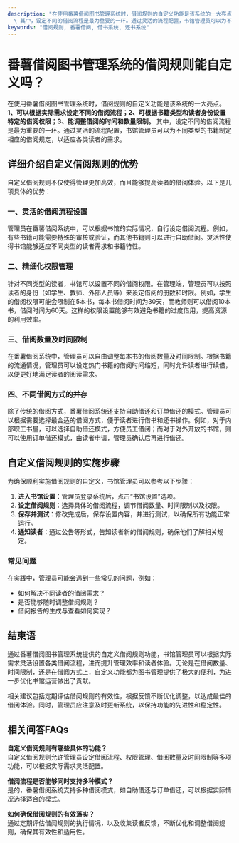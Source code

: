 ```yaml
---
description: "在使用番薯借阅图书管理系统时，借阅规则的自定义功能是该系统的一大亮点。**1、可以根据实际需求设定不同的借阅流程；2、可根据书籍类型和读者身份设置特定的借阅权限；3、能调整借阅的时间和数量限制。**\
  \ 其中，设定不同的借阅流程是最为重要的一环。通过灵活的流程配置，书馆管理员可以为不同类型的书籍制定相应的借阅规定，以适应各类读者的需求。"
keywords: "借阅规则, 番薯借阅, 借书系统, 还书系统"
---
```

# 番薯借阅图书管理系统的借阅规则能自定义吗？

在使用番薯借阅图书管理系统时，借阅规则的自定义功能是该系统的一大亮点。**1、可以根据实际需求设定不同的借阅流程；2、可根据书籍类型和读者身份设置特定的借阅权限；3、能调整借阅的时间和数量限制。** 其中，设定不同的借阅流程是最为重要的一环。通过灵活的流程配置，书馆管理员可以为不同类型的书籍制定相应的借阅规定，以适应各类读者的需求。

## 详细介绍自定义借阅规则的优势

自定义借阅规则不仅使得管理更加高效，而且能够提高读者的借阅体验。以下是几项具体的优势：

### 一、灵活的借阅流程设置

管理员在番薯借阅系统中，可以根据书馆的实际情况，自行设定借阅流程。例如，有些书籍可能需要特殊的审核或验证，而其他书籍则可以进行自助借阅。灵活性使得书馆能够适应不同类型的读者需求和书籍特性。

### 二、精细化权限管理

针对不同类型的读者，书馆可以设置不同的借阅权限。在管理端，管理员可以按照读者的身份（如学生、教师、外部人员等）来设定借阅的册数和时限。例如，学生的借阅权限可能会限制在5本书，每本书借阅时间为30天，而教师则可以借阅10本书，借阅时间为60天。这样的权限设置能够有效避免书籍的过度借用，提高资源的利用效率。

### 三、借阅数量及时间限制

在番薯借阅系统中，管理员可以自由调整每本书的借阅数量及时间限制。根据书籍的流通情况，管理员可以设定热门书籍的借阅时间缩短，同时允许读者进行续借，以便更好地满足读者的阅读需求。

### 四、不同借阅方式的并存

除了传统的借阅方式，番薯借阅系统还支持自助借还和订单借还的模式。管理员可以根据需要选择最合适的借阅方式，便于读者进行借书和还书操作。例如，对于内部职工书屋，可以选择自助借还模式，方便员工借阅；而对于对外开放的书馆，则可以使用订单借还模式，由读者申请，管理员确认后再进行借还。

## 自定义借阅规则的实施步骤

为确保顺利实施借阅规则的自定义，书馆管理员可以参考以下步骤：

1. **进入书馆设置**：管理员登录系统后，点击“书馆设置”选项。
2. **设定借阅规则**：选择具体的借阅流程，调节借阅数量、时间限制以及权限。
3. **保存并测试**：修改完成后，保存设置内容，并进行测试，以确保所有功能正常运行。
4. **通知读者**：通过公告等形式，告知读者新的借阅规则，确保他们了解相关规定。

### 常见问题

在实践中，管理员可能会遇到一些常见的问题，例如：

- 如何解决不同读者的借阅需求？
- 是否能够随时调整借阅规则？
- 借阅报告的生成与查看如何实现？

## 结束语

通过番薯借阅图书管理系统提供的自定义借阅规则功能，书馆管理员可以根据实际需求灵活设置各类借阅流程，进而提升管理效率和读者体验。无论是在借阅数量、时间限制，还是在借阅方式上，自定义功能都为图书管理提供了极大的便利，为进一步优化书馆运营做出了贡献。

相关建议包括定期评估借阅规则的有效性，根据反馈不断优化调整，以达成最佳的借阅体验。同时，管理员应注意及时更新系统，以保持功能的先进性和稳定性。

## 相关问答FAQs

**自定义借阅规则有哪些具体的功能？**  
自定义借阅规则允许管理员设定借阅流程、权限管理、借阅数量及时间限制等多项功能，可以根据实际需求灵活配置。

**借阅流程是否能够同时支持多种模式？**  
是的，番薯借阅系统支持多种借阅模式，如自助借还与订单借还，可以根据实际情况选择适合的模式。

**如何确保借阅规则的有效落实？**  
通过定期评估借阅规则的执行情况，以及收集读者反馈，不断优化和调整借阅规则，确保其有效性和适用性。
